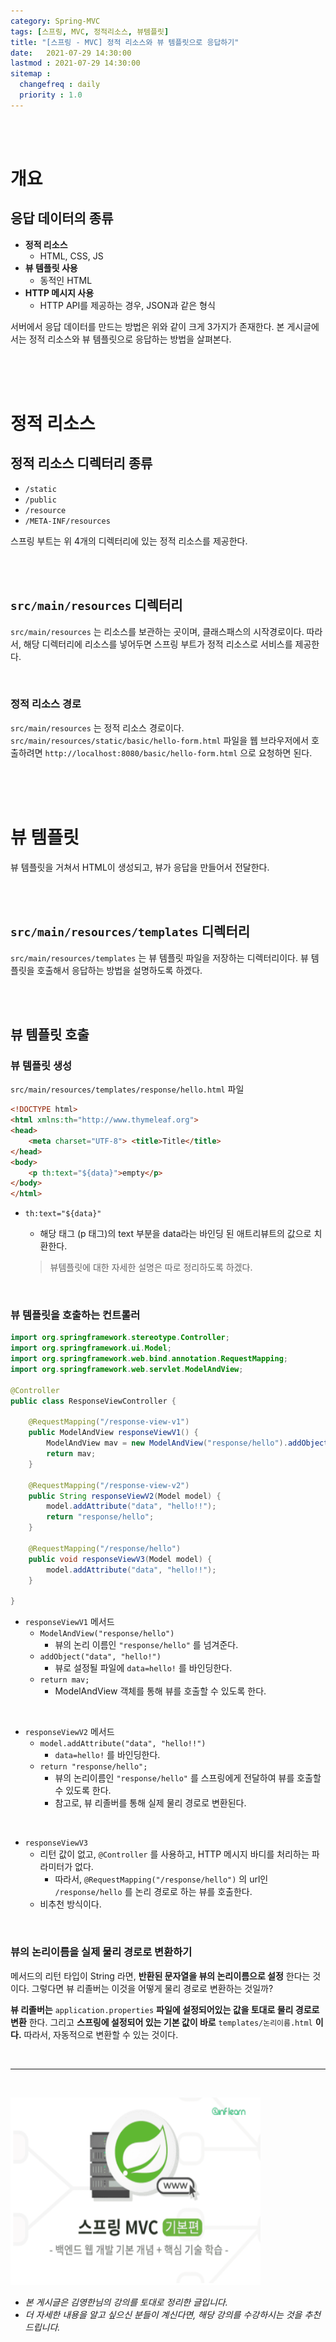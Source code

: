 ```yaml
---
category: Spring-MVC
tags: [스프링, MVC, 정적리소스, 뷰템플릿]
title: "[스프링 - MVC] 정적 리소스와 뷰 템플릿으로 응답하기"
date:   2021-07-29 14:30:00 
lastmod : 2021-07-29 14:30:00
sitemap :
  changefreq : daily
  priority : 1.0
---
```


<br/><br/>

# 개요

## 응답 데이터의 종류

- **정적 리소스**
    - HTML, CSS, JS
- **뷰 템플릿 사용**
    - 동적인 HTML
- **HTTP 메시지 사용**
    - HTTP API를 제공하는 경우, JSON과 같은 형식

서버에서 응답 데이터를 만드는 방법은 위와 같이 크게 3가지가 존재한다. 본 게시글에서는 정적 리소스와 뷰 템플릿으로 응답하는 방법을 살펴본다.

<br><br><br>

# 정적 리소스

## 정적 리소스 디렉터리 종류

- `/static`
- `/public`
- `/resource`
- `/META-INF/resources`

스프링 부트는 위 4개의 디렉터리에 있는 정적 리소스를 제공한다.

<br><br>

## `src/main/resources` 디렉터리

`src/main/resources` 는 리소스를 보관하는 곳이며, 클래스패스의 시작경로이다. 따라서, 해당 디렉터리에 리소스를 넣어두면 스프링 부트가 정적 리소스로 서비스를 제공한다.

<br>

### 정적 리소스 경로

`src/main/resources` 는 정적 리소스 경로이다. `src/main/resources/static/basic/hello-form.html` 파일을 웹 브라우저에서 호출하려면 `http://localhost:8080/basic/hello-form.html` 으로 요청하면 된다.

<br><br><br>

# 뷰 템플릿

뷰 템플릿을 거쳐서 HTML이 생성되고, 뷰가 응답을 만들어서 전달한다.

<br><br>

## `src/main/resources/templates` 디렉터리

`src/main/resources/templates` 는 뷰 템플릿 파일을 저장하는 디렉터리이다. 뷰 템플릿을 호출해서 응답하는 방법을 설명하도록 하겠다.

<br><br>

## 뷰 템플릿 호출

### 뷰 템플릿 생성

`src/main/resources/templates/response/hello.html` 파일

```html
<!DOCTYPE html>
<html xmlns:th="http://www.thymeleaf.org">
<head>
	<meta charset="UTF-8"> <title>Title</title>
</head>
<body>
	<p th:text="${data}">empty</p>
</body>
</html>
```

- `th:text="${data}"`
    - 해당 태그 (p 태그)의 text 부분을 data라는 바인딩 된 애트리뷰트의 값으로 치환한다.

    > 뷰템플릿에 대한 자세한 설명은 따로 정리하도록 하겠다.

<br>

### 뷰 템플릿을 호출하는 컨트롤러

```java
import org.springframework.stereotype.Controller;
import org.springframework.ui.Model;
import org.springframework.web.bind.annotation.RequestMapping;
import org.springframework.web.servlet.ModelAndView;

@Controller
public class ResponseViewController {

	@RequestMapping("/response-view-v1")
	public ModelAndView responseViewV1() {
		ModelAndView mav = new ModelAndView("response/hello").addObject("data", "hello!");
		return mav;
	}

	@RequestMapping("/response-view-v2")
	public String responseViewV2(Model model) {
		model.addAttribute("data", "hello!!");
		return "response/hello";
	}

	@RequestMapping("/response/hello")
	public void responseViewV3(Model model) {
		model.addAttribute("data", "hello!!");
	}

}
```

- `responseViewV1` 메서드
    - `ModelAndView("response/hello")`
        - 뷰의 논리 이름인 `"response/hello"` 를 넘겨준다.
    - `addObject("data", "hello!")`
        - 뷰로 설정될 파일에 `data=hello!` 를 바인딩한다.
    - `return mav;`
        - ModelAndView 객체를 통해 뷰를 호출할 수 있도록 한다.

<br>

- `responseViewV2` 메서드
    - `model.addAttribute("data", "hello!!")`
        - `data=hello!` 를 바인딩한다.
    - `return "response/hello";`
        - 뷰의 논리이름인 `"response/hello"` 를 스프링에게 전달하여 뷰를 호출할 수 있도록 한다.
        - 참고로, 뷰 리졸버를 통해 실제 물리 경로로 변환된다.

<br>

- `responseViewV3`
    - 리턴 값이 없고, `@Controller` 를 사용하고, HTTP 메시지 바디를 처리하는 파라미터가 없다.
        - 따라서, `@RequestMapping("/response/hello")` 의 url인 `/response/hello` 를 논리 경로로 하는 뷰를 호출한다.
    - 비추천 방식이다.

<br>

### 뷰의 논리이름을 실제 물리 경로로 변환하기

메서드의 리턴 타입이 String 라면, **반환된 문자열을 뷰의 논리이름으로 설정** 한다는 것이다. 그렇다면 뷰 리졸버는 이것을 어떻게 물리 경로로 변환하는 것일까?  

**뷰 리졸버는** `application.properties` **파일에 설정되어있는 값을 토대로 물리 경로로 변환** 한다. 그리고 **스프링에 설정되어 있는 기본 값이 바로** `templates/논리이름.html` **이다.** 따라서, 자동적으로 변환할 수 있는 것이다.

<br>

---

<br>

<a href="https://inf.run/RfTn"><img src="/assets/img/Inflearn_Spring_MVC1/Logo.png" width="400px" height="300px"></a>

- *본 게시글은 김영한님의 강의를 토대로 정리한 글입니다.*
- *더 자세한 내용을 알고 싶으신 분들이 계신다면, 해당 강의를 수강하시는 것을 추천드립니다.*